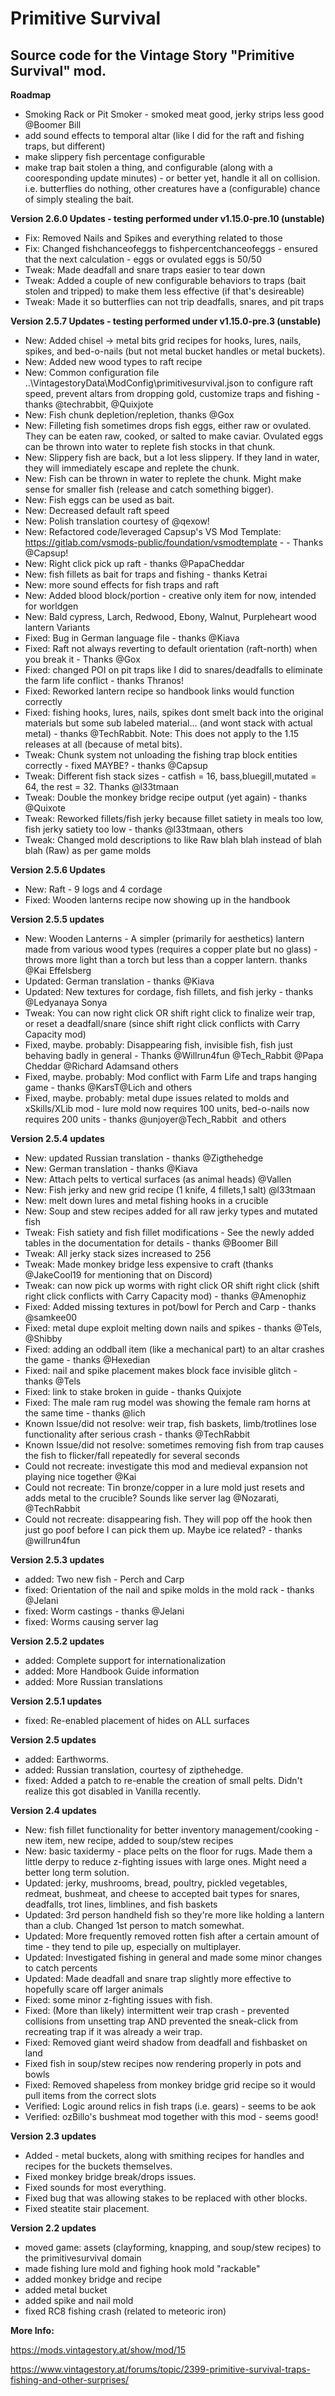 # Primitive Survival
<h2>Source code for the Vintage Story "Primitive Survival" mod.</h2>


**Roadmap**

 - Smoking Rack or Pit Smoker - smoked meat good, jerky strips less good @Boomer Bill
 - add sound effects to temporal altar (like I did for the raft and fishing traps, but different)
 - make slippery fish percentage configurable
 - make trap bait stolen a thing, and configurable (along with a cooresponding update minutes) - or better yet, handle it all on collision. i.e. butterflies do nothing, other creatures have a (configurable) chance of simply stealing the bait.


**Version 2.6.0 Updates - testing performed under v1.15.0-pre.10 (unstable)**
- Fix: Removed Nails and Spikes and everything related to those
- Fix: Changed fishchanceofeggs to fishpercentchanceofeggs - ensured that the next calculation - eggs or ovulated eggs is 50/50
- Tweak: Made deadfall and snare traps easier to tear down
- Tweak: Added a couple of new configurable behaviors to traps (bait stolen and tripped) to make them less effective (if that's desireable)
- Tweak: Made it so butterflies can not trip deadfalls, snares, and pit traps


**Version 2.5.7 Updates - testing performed under v1.15.0-pre.3 (unstable)**
- New: Added chisel -> metal bits grid recipes for hooks, lures, nails, spikes, and bed-o-nails (but not metal bucket handles or metal buckets).
- New: Added new wood types to raft recipe
- New: Common configuration file ..\VintagestoryData\ModConfig\primitivesurvival.json to configure raft speed, prevent altars from dropping gold, customize traps and fishing - thanks @techrabbit, @Quixjote
- New: Fish chunk depletion/repletion, thanks @Gox
- New: Filleting fish sometimes drops fish eggs, either raw or ovulated.  They can be eaten raw, cooked, or salted to make caviar.  Ovulated eggs can be thrown into water to replete fish stocks in that chunk.
- New: Slippery fish are back, but a lot less slippery.  If they land in water, they will immediately escape and replete the chunk.
- New: Fish can be thrown in water to replete the chunk.  Might make sense for smaller fish (release and catch something bigger).
- New: Fish eggs can be used as bait.
- New: Decreased default raft speed
- New: Polish translation courtesy of @qexow!
- New: Refactored code/leveraged Capsup's VS Mod Template: https://gitlab.com/vsmods-public/foundation/vsmodtemplate - - Thanks @Capsup!
- New: Right click pick up raft - thanks @PapaCheddar
- New: fish fillets as bait for traps and fishing - thanks Ketrai
- New: more sound effects for fish traps and raft
- New: Added blood block/portion - creative only item for now, intended for worldgen
- New: Bald cypress, Larch, Redwood, Ebony, Walnut, Purpleheart wood lantern Variants
- Fixed: Bug in German language file - thanks @Kiava
- Fixed: Raft not always reverting to default orientation (raft-north) when you break it - Thanks @Gox
- Fixed: changed POI on pit traps like I did to snares/deadfalls to eliminate the farm life conflict - thanks Thranos!
- Fixed: Reworked lantern recipe so handbook links would function correctly
- Fixed: fishing hooks, lures, nails, spikes dont smelt back into the original materials but some sub labeled material... (and wont stack with actual metal) - thanks @TechRabbit.  Note: This does not apply to the 1.15 releases at all (because of metal bits).
- Tweak: Chunk system not unloading the fishing trap block entities correctly - fixed MAYBE? - thanks @Capsup
- Tweak: Different fish stack sizes - catfish = 16, bass,bluegill,mutated = 64, the rest = 32. Thanks @l33tmaan
- Tweak: Double the monkey bridge recipe output (yet again) - thanks @Quixote
- Tweak: Reworked fillets/fish jerky because fillet satiety in meals too low, fish jerky satiety too low - thanks @l33tmaan, others
- Tweak: Changed mold descriptions to like Raw blah blah instead of blah blah (Raw) as per game molds


**Version 2.5.6 Updates**

- New: Raft - 9 logs and 4 cordage
- Fixed: Wooden lanterns recipe now showing up in the handbook

**Version 2.5.5 updates**

 - New: Wooden Lanterns - A simpler (primarily for aesthetics) lantern made from various wood types (requires a copper plate but no glass) - throws more light than a torch but less than a copper lantern. thanks @Kai Effelsberg
 - Updated: German translation - thanks @Kiava
 - Updated: New textures for cordage, fish fillets, and fish jerky - thanks @Ledyanaya Sonya
 - Tweak: You can now right click OR shift right click to finalize weir trap, or reset a deadfall/snare (since shift right click conflicts with Carry Capacity mod)
 - Fixed, maybe. probably: Disappearing fish, invisible fish, fish just behaving badly in general - Thanks @Willrun4fun @Tech_Rabbit @Papa Cheddar @Richard Adamsand others
 - Fixed, maybe. probably: Mod conflict with Farm Life and traps hanging game - thanks @KarsT@Lich and others
 - Fixed, maybe. probably: metal dupe issues related to molds and xSkills/XLib mod - lure mold now requires 100 units, bed-o-nails now requires 200 units - thanks @unjoyer@Tech_Rabbit  and others

**Version 2.5.4 updates**

 - New: updated Russian translation - thanks @Zigthehedge
 - New: German translation - thanks @Kiava
 - New: Attach pelts to vertical surfaces (as animal heads) @Vallen
 - New: Fish jerky and new grid recipe (1 knife, 4 fillets,1 salt) @l33tmaan
 - New: melt down lures and metal fishing hooks in a crucible
 - New: Soup and stew recipes added for all raw jerky types and mutated fish
 - Tweak: Fish satiety and fish fillet modifications - See the newly added tables in the documentation for details - thanks @Boomer Bill
 - Tweak: All jerky stack sizes increased to 256
 - Tweak: Made monkey bridge less expensive to craft (thanks @JakeCool19 for mentioning that on Discord)
 - Tweak: can now pick up worms with right click OR shift right click (shift right click conflicts with Carry Capacity mod) - thanks @Amenophiz
 - Fixed: Added missing textures in pot/bowl for Perch and Carp - thanks @samkee00
 - Fixed: metal dupe exploit melting down nails and spikes - thanks @Tels, @Shibby
 - Fixed: adding an oddball item (like a mechanical part) to an altar crashes the game - thanks @Hexedian
 - Fixed: nail and spike placement makes block face invisible glitch - thanks @Tels
 - Fixed: link to stake broken in guide - thanks Quixjote
 - Fixed: The male ram rug model was showing the female ram horns at the same time - thanks @lich
 - Known Issue/did not resolve: weir trap, fish baskets, limb/trotlines lose functionality after serious crash - thanks @TechRabbit 
 - Known Issue/did not resolve: sometimes removing fish from trap causes the fish to flicker/fall repeatedly for several seconds
 - Could not recreate: investigate this mod and medieval expansion not playing nice together @Kai
 - Could not recreate: Tin bronze/copper in a lure mold just resets and adds metal to the crucible? Sounds like server lag @Nozarati, @TechRabbit
 - Could not recreate: disappearing fish.  They will pop off the hook then just go poof before I can pick them up.  Maybe ice related? - thanks @willrun4fun


**Version 2.5.3 updates**

 - added: Two new fish - Perch and Carp
 - fixed: Orientation of the nail and spike molds in the mold rack - thanks @Jelani
 - fixed: Worm castings - thanks @Jelani
 - fixed: Worms causing server lag
 
**Version 2.5.2 updates**

 - added: Complete support for internationalization
 - added: More Handbook Guide information
 - added: More Russian translations
 
**Version 2.5.1 updates**

 - fixed: Re-enabled placement of hides on ALL surfaces
 
**Version 2.5 updates**

 - added: Earthworms.
 - added: Russian translation, courtesy of zipthehedge.
 - fixed: Added a patch to re-enable the creation of small pelts.  Didn't realize this got disabled in Vanilla recently.

**Version 2.4 updates**

 - New: fish fillet functionality for better inventory management/cooking - new item, new recipe, added to soup/stew recipes
 - New: basic taxidermy - place pelts on the floor for rugs.  Made them a little derpy to reduce z-fighting issues with large ones.  Might need a better long term solution.
 - Updated: jerky, mushrooms, bread, poultry, pickled vegetables, redmeat, bushmeat, and cheese to accepted bait types for snares, deadfalls, trot lines, limblines, and fish baskets
 - Updated: 3rd person handheld fish so they're more like holding a lantern than a club.  Changed 1st person to match somewhat.
 - Updated: More frequently removed rotten fish after a certain amount of time - they tend to pile up, especially on multiplayer.
 - Updated: Investigated fishing in general and made some minor changes to catch percents
 - Updated: Made deadfall and snare trap slightly more effective to hopefully scare off larger animals
 - Fixed: some minor z-fighting issues with fish.
 - Fixed: (More than likely) intermittent weir trap crash - prevented collisions from unsetting trap AND prevented the sneak-click from recreating trap if it was already a weir trap.
 - Fixed: Removed giant weird shadow from deadfall and fishbasket on land
 - Fixed fish in soup/stew recipes now rendering properly in pots and bowls
 - Fixed: Removed shapeless from monkey bridge grid recipe so it would pull items from the correct slots
 - Verified: Logic around relics in fish traps (i.e. gears) - seems to be aok
 - Verified: ozBillo's bushmeat mod together with this mod - seems good!

**Version 2.3 updates**

 - Added - metal buckets, along with smithing recipes for handles and recipes for the buckets themselves.
 - Fixed monkey bridge break/drops issues.
 - Fixed sounds for most everything.
 - Fixed bug that was allowing stakes to be replaced with other blocks.
 - Fixed steatite stair placement.

**Version 2.2 updates**

- moved game: assets (clayforming, knapping, and soup/stew recipes) to the primitivesurvival domain
- made fishing lure mold and fighing hook mold "rackable"
- added monkey bridge and recipe
- added metal bucket
- added spike and nail mold 
- fixed RC8 fishing crash (related to meteoric iron)


**More Info:**

https://mods.vintagestory.at/show/mod/15

https://www.vintagestory.at/forums/topic/2399-primitive-survival-traps-fishing-and-other-surprises/
